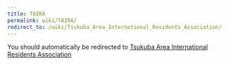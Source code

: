 ```yaml
---
title: TAIRA
permalink: wiki/TAIRA/
redirect_to: /wiki/Tsukuba_Area_International_Residents_Association/
---
```


You should automatically be redirected to [Tsukuba Area International Residents Association](/wiki/Tsukuba_Area_International_Residents_Association/)
